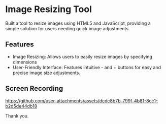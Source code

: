 # Image Resizing Tool
Built a tool to resize images using HTML5 and JavaScript, providing a simple solution for 
users needing quick image adjustments.

## Features
- Image Resizing: Allows users to easily resize images by specifying dimensions
- User-Friendly Interface: Features intuitive - and + buttons for easy and precise image size adjustments.

## Screen Recording



https://github.com/user-attachments/assets/dcdc8b7b-799f-4b81-8cc1-b2d5de44db18

Thank you.

